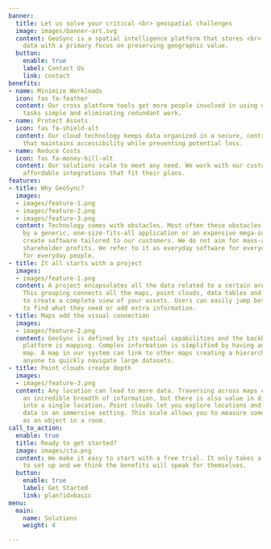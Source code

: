 ```yaml
---
banner:
  title: Let us solve your critical <br> geospatial challenges
  image: images/banner-art.svg
  content: GeoSync is a spatial intelligence platform that stores <br> and organizes
    data with a primary focus on preserving geographic value.
  button:
    enable: true
    label: Contact Us
    link: contact
benefits:
- name: Minimize Workloads
  icon: fas fa-feather
  content: Our cross platform tools get more people involved in using data by making
    tasks simple and eliminating redundant work.
- name: Protect Assets
  icon: fas fa-shield-alt
  content: Our cloud technology keeps data organized in a secure, central location
    that maintains accessibility while preventing potential loss.
- name: Reduce Costs
  icon: fas fa-money-bill-alt
  content: Our solutions scale to meet any need. We work with our customers to create
    affordable integrations that fit their plans.
features:
- title: Why GeoSync?
  images:
  - images/feature-1.png
  - images/feature-2.png
  - images/feature-3.png
  content: Technology comes with obstacles. Most often these obstacles are cleared
    by a generic, one-size-fits-all application or an expensive mega-solution. We
    create software tailored to our customers. We do not aim for mass-adoption or
    shareholder profits. We refer to it as everyday software for everyday work made
    for everyday people.
- title: It all starts with a project
  images:
  - images/feature-1.png
  content: A project encapsulates all the data related to a certain area or category.
    This grouping connects all the maps, point clouds, data tables and media together
    to create a complete view of your assets. Users can easily jump between sections
    to find what they need or add extra information.
- title: Maps add the visual connection
  images:
  - images/feature-2.png
  content: GeoSync is defined by its spatial capabilities and the backbone of our
    platform is mapping. Complex information is simplified by having an approachable
    map. A map in our system can link to other maps creating a hierarchy that allows
    anyone to quickly navigate large datasets.
- title: Point clouds create depth
  images:
  - images/feature-3.png
  content: Any location can lead to more data. Traversing across maps can lead to
    an incredible breadth of information, but there is also value in digging deeper
    into a single location. Point clouds let you explore locations and find related
    data in an immersive setting. This scale allows you to measure something as small
    as an object in a room.
call_to_action:
  enable: true
  title: Ready to get started?
  image: images/cta.png
  content: We make it easy to start with a free trial. It only takes a few minutes
    to set up and we think the benefits will speak for themselves.
  button:
    enable: true
    label: Get Started
    link: plan?id=basic
menu:
  main:
    name: Solutions
    weight: 4

---
```

